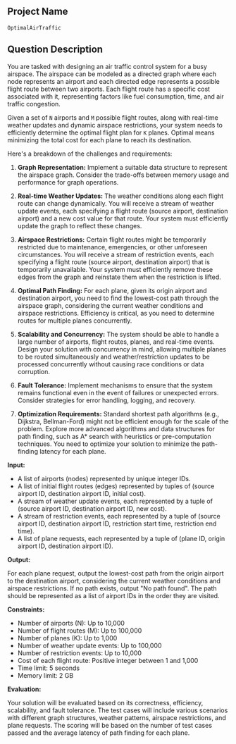 ## Project Name

`OptimalAirTraffic`

## Question Description

You are tasked with designing an air traffic control system for a busy airspace. The airspace can be modeled as a directed graph where each node represents an airport and each directed edge represents a possible flight route between two airports. Each flight route has a specific cost associated with it, representing factors like fuel consumption, time, and air traffic congestion.

Given a set of `N` airports and `M` possible flight routes, along with real-time weather updates and dynamic airspace restrictions, your system needs to efficiently determine the optimal flight plan for `K` planes. Optimal means minimizing the total cost for each plane to reach its destination.

Here's a breakdown of the challenges and requirements:

1.  **Graph Representation:** Implement a suitable data structure to represent the airspace graph. Consider the trade-offs between memory usage and performance for graph operations.

2.  **Real-time Weather Updates:** The weather conditions along each flight route can change dynamically. You will receive a stream of weather update events, each specifying a flight route (source airport, destination airport) and a new cost value for that route. Your system must efficiently update the graph to reflect these changes.

3.  **Airspace Restrictions:** Certain flight routes might be temporarily restricted due to maintenance, emergencies, or other unforeseen circumstances. You will receive a stream of restriction events, each specifying a flight route (source airport, destination airport) that is temporarily unavailable. Your system must efficiently remove these edges from the graph and reinstate them when the restriction is lifted.

4.  **Optimal Path Finding:** For each plane, given its origin airport and destination airport, you need to find the lowest-cost path through the airspace graph, considering the current weather conditions and airspace restrictions. Efficiency is critical, as you need to determine routes for multiple planes concurrently.

5.  **Scalability and Concurrency:** The system should be able to handle a large number of airports, flight routes, planes, and real-time events. Design your solution with concurrency in mind, allowing multiple planes to be routed simultaneously and weather/restriction updates to be processed concurrently without causing race conditions or data corruption.

6.  **Fault Tolerance:** Implement mechanisms to ensure that the system remains functional even in the event of failures or unexpected errors. Consider strategies for error handling, logging, and recovery.

7.  **Optimization Requirements:** Standard shortest path algorithms (e.g., Dijkstra, Bellman-Ford) might not be efficient enough for the scale of the problem. Explore more advanced algorithms and data structures for path finding, such as A\* search with heuristics or pre-computation techniques. You need to optimize your solution to minimize the path-finding latency for each plane.

**Input:**

*   A list of airports (nodes) represented by unique integer IDs.
*   A list of initial flight routes (edges) represented by tuples of (source airport ID, destination airport ID, initial cost).
*   A stream of weather update events, each represented by a tuple of (source airport ID, destination airport ID, new cost).
*   A stream of restriction events, each represented by a tuple of (source airport ID, destination airport ID, restriction start time, restriction end time).
*   A list of plane requests, each represented by a tuple of (plane ID, origin airport ID, destination airport ID).

**Output:**

For each plane request, output the lowest-cost path from the origin airport to the destination airport, considering the current weather conditions and airspace restrictions. If no path exists, output "No path found". The path should be represented as a list of airport IDs in the order they are visited.

**Constraints:**

*   Number of airports (N): Up to 10,000
*   Number of flight routes (M): Up to 100,000
*   Number of planes (K): Up to 1,000
*   Number of weather update events: Up to 100,000
*   Number of restriction events: Up to 10,000
*   Cost of each flight route: Positive integer between 1 and 1,000
*   Time limit: 5 seconds
*   Memory limit: 2 GB

**Evaluation:**

Your solution will be evaluated based on its correctness, efficiency, scalability, and fault tolerance. The test cases will include various scenarios with different graph structures, weather patterns, airspace restrictions, and plane requests. The scoring will be based on the number of test cases passed and the average latency of path finding for each plane.

